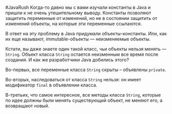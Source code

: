 #JavaRush 
Когда-то давно мы с вами изучали константы в Java и пришли к не очень утешительному выводу. Константы позволяют защитить переменные от изменений, но не в состоянии защитить от изменений объекты, на которые эти переменные ссылаются.

В ответ на эту проблему в Java придумали объекты-константы. Или, как их еще называют, immutable-объекты — неизменяемые объекты.

Кстати, вы даже знаете один такой класс, чьи объекты нельзя менять — `String`. Объект класса `String` остается неизменным все время после создания. И как же разработчики Java добились этого?

Во-первых, все переменные класса `String` скрыты – объявлены `private`.

Во-вторых, наследоваться от класса `String` нельзя: он имеет модификатор `final` в объявлении класса.

В-третьих, что самое интересное, все методы класса `String`, которые по идее должны были менять существующий объект, не меняют его, а возвращают новый.